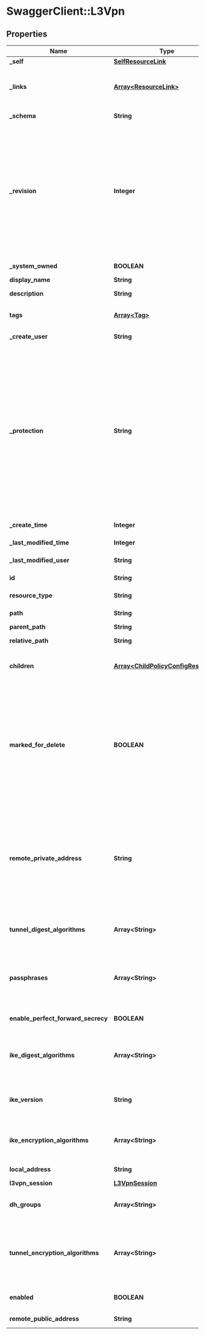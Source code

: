 # SwaggerClient::L3Vpn

## Properties
Name | Type | Description | Notes
------------ | ------------- | ------------- | -------------
**_self** | [**SelfResourceLink**](SelfResourceLink.md) | Link to this resource | [optional] 
**_links** | [**Array&lt;ResourceLink&gt;**](ResourceLink.md) | The server will populate this field when returing the resource. Ignored on PUT and POST. | [optional] 
**_schema** | **String** | Schema for this resource | [optional] 
**_revision** | **Integer** | The _revision property describes the current revision of the resource. To prevent clients from overwriting each other&#39;s changes, PUT operations must include the current _revision of the resource, which clients should obtain by issuing a GET operation. If the _revision provided in a PUT request is missing or stale, the operation will be rejected. | [optional] 
**_system_owned** | **BOOLEAN** | Indicates system owned resource | [optional] 
**display_name** | **String** | Defaults to ID if not set | [optional] 
**description** | **String** | Description of this resource | [optional] 
**tags** | [**Array&lt;Tag&gt;**](Tag.md) | Opaque identifiers meaningful to the API user | [optional] 
**_create_user** | **String** | ID of the user who created this resource | [optional] 
**_protection** | **String** | Protection status is one of the following: PROTECTED - the client who retrieved the entity is not allowed             to modify it. NOT_PROTECTED - the client who retrieved the entity is allowed                 to modify it REQUIRE_OVERRIDE - the client who retrieved the entity is a super                    user and can modify it, but only when providing                    the request header X-Allow-Overwrite&#x3D;true. UNKNOWN - the _protection field could not be determined for this           entity.  | [optional] 
**_create_time** | **Integer** | Timestamp of resource creation | [optional] 
**_last_modified_time** | **Integer** | Timestamp of last modification | [optional] 
**_last_modified_user** | **String** | ID of the user who last modified this resource | [optional] 
**id** | **String** | Unique identifier of this resource | [optional] 
**resource_type** | **String** | The type of this resource. | [optional] 
**path** | **String** | Absolute path of this object | [optional] 
**parent_path** | **String** | Path of its parent | [optional] 
**relative_path** | **String** | Path relative from its parent | [optional] 
**children** | [**Array&lt;ChildPolicyConfigResource&gt;**](ChildPolicyConfigResource.md) | subtree for this type within policy tree containing nested elements.  | [optional] 
**marked_for_delete** | **BOOLEAN** | Intent objects are not directly deleted from the system when a delete is invoked on them. They are marked for deletion and only when all the realized entities for that intent object gets deleted, the intent object is deleted. Objects that are marked for deletion are not returned in GET call. One can use the search API to get these objects.  | [optional] [default to false]
**remote_private_address** | **String** | This field is used to resolve conflicts in case of a remote site being behind NAT as remote public ip address is not enough. If it is not the case the remote public address should be provided here. If not provided, the value of this field is set to remote_public_address.  | [optional] 
**tunnel_digest_algorithms** | **Array&lt;String&gt;** | Algorithm to be used for message digest during tunnel establishment. Default algorithm is empty.  | [optional] 
**passphrases** | **Array&lt;String&gt;** | List of IPSec pre-shared keys used for IPSec authentication. If not specified, the older passphrase values are retained if there are any.  | [optional] 
**enable_perfect_forward_secrecy** | **BOOLEAN** | If true, perfect forward secrecy (PFS) is enabled.  | [optional] [default to true]
**ike_digest_algorithms** | **Array&lt;String&gt;** | Algorithm to be used for message digest during Internet Key Exchange(IKE) negotiation. Default is SHA2_256.  | [optional] 
**ike_version** | **String** | IKE protocol version to be used. IKE-Flex will initiate IKE-V2 and responds to both IKE-V1 and IKE-V2.  | [optional] [default to &#39;IKE_V2&#39;]
**ike_encryption_algorithms** | **Array&lt;String&gt;** | Algorithm to be used during Internet Key Exchange(IKE) negotiation. Default is AES_128.  | [optional] 
**local_address** | **String** | IPv4 address of local gateway | 
**l3vpn_session** | [**L3VpnSession**](L3VpnSession.md) | L3Vpn Session | 
**dh_groups** | **Array&lt;String&gt;** | Diffie-Hellman group to be used if PFS is enabled. Default group is GROUP14.  | [optional] 
**tunnel_encryption_algorithms** | **Array&lt;String&gt;** | Encryption algorithm to encrypt/decrypt the messages exchanged between IPSec VPN initiator and responder during tunnel negotiation. Default is AES_GCM_128.  | [optional] 
**enabled** | **BOOLEAN** | Flag to enable L3Vpn. Default is enabled.  | [optional] [default to true]
**remote_public_address** | **String** | Public IPv4 address of remote gateway | 


